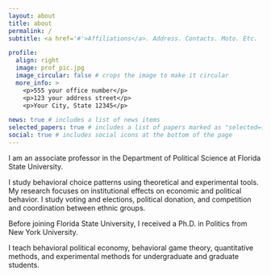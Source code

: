 ```yaml
---
layout: about
title: about
permalink: /
subtitle: <a href='#'>Affiliations</a>. Address. Contacts. Moto. Etc.

profile:
  align: right
  image: prof_pic.jpg
  image_circular: false # crops the image to make it circular
  more_info: >
    <p>555 your office number</p>
    <p>123 your address street</p>
    <p>Your City, State 12345</p>

news: true # includes a list of news items
selected_papers: true # includes a list of papers marked as "selected={true}"
social: true # includes social icons at the bottom of the page
---
```


I am an associate professor in the Department of Political Science at Florida State University. 

I study behavioral choice patterns using theoretical and experimental tools. My research focuses on institutional effects on economic and political behavior. I study voting and elections, political donation, and competition and coordination between ethnic groups. 

Before joining Florida State University, I received a Ph.D. in Politics from New York University. 

I teach behavioral political economy, behavioral game theory, quantitative methods, and experimental methods for undergraduate and graduate students.
